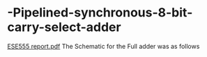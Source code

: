 # -Pipelined-synchronous-8-bit-carry-select-adder
[ESE555 report.pdf](https://github.com/chaturbhujr/-Pipelined-synchronous-8-bit-carry-select-adder/files/1614299/ESE555.report.pdf)
The Schematic for the Full adder was as follows
